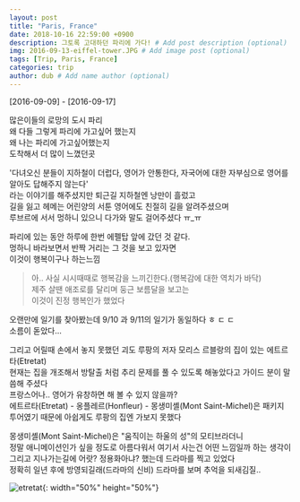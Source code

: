 ```yaml
---
layout: post
title: "Paris, France"
date: 2018-10-16 22:59:00 +0900
description: 그토록 고대하던 파리에 가다! # Add post description (optional)
img: 2016-09-13-eiffel-tower.JPG # Add image post (optional)
tags: [Trip, Paris, France]
categories: trip
author: dub # Add name author (optional)
---
```


[2016-09-09] - [2016-09-17]

많은이들의 로망의 도시 파리  
왜 다들 그렇게 파리에 가고싶어 했는지  
왜 나는 파리에 가고싶어했는지  
도착해서 더 많이 느꼈던곳   

'다녀오신 분들이 지하철이 더럽다, 영어가 안통한다, 자국어에 대한 자부심으로 영어를 알아도 답해주지 않는다'  
라는 이야기를 해주셨지만 퇴근길 지하철엔 낭만이 흘렀고   
길을 잃고 헤메는 어린양의 서툰 영어에도 친절히 길을 알려주셨으며  
루브르에 서서 멍하니 있으니 다가와 말도 걸어주셨다 ㅠ_ㅠ   

파리에 있는 동안 하루에 한번 에펠탑 앞에 갔던 것 같다.  
멍하니 바라보면서 반짝 거리는 그 것을 보고 있자면  
이것이 행복이구나 하는느낌

> 아.. 사실 시시때때로 행복감을 느끼긴한다.(행복감에 대한 역치가 바닥)  
제주 살땐 애조로를 달리며 둥근 보름달을 보고는    
이것이 진정 행복인가 했었다   

오랜만에 일기를 찾아봤는데 9/10 과 9/11의 일기가 동일하다 ㅎ ㄷ ㄷ  
소름이 돋았다...  

그리고 어릴때 손에서 놓지 못했던 괴도 루팡의 저자 모리스 르블랑의 집이 있는 에트르타(Etretat)   
현재는 집을 개조해서 방탈출 처럼 추리 문제를 풀 수 있도록 해놓았다고 가이드 분이 말씀해 주셨다  
프랑스어나.. 영어가 유창하면 해 볼 수 있지 않을까?   
에트르타(Etretat) - 옹플레르(Honfleur) - 몽생미셸(Mont Saint-Michel)은 패키지 투어였기 때문에 아쉽게도 루팡의 집엔 가보지 못했다  

몽생미셸(Mont Saint-Michel)은 "움직이는 하울의 성"의 모티브라더니   
정말 애니메이션인가 싶을 정도로 아름다워서 여기서 사는건 어떤 느낌일까 하는 생각이   
그리고 지나가는길에 어랏? 정용화아냐? 했는데 드라마를 찍고 있었다   
정확히 일년 후에 방영되길래(드라마의 신비) 드라마를 보며 추억을 되새김질..  


![etretat]({{site.baseurl}}/assets/img/2016-09-12-etretat.JPG){: width="50%" height="50%"}
